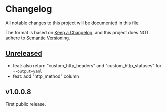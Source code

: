 # Changelog

All notable changes to this project will be documented in this file.

The format is based on [Keep a Changelog](https://keepachangelog.com/en/1.1.0/),
and this project does NOT adhere to [Semantic Versioning](https://semver.org/spec/v2.0.0.html).


[Unreleased]: https://github.com/Linuxfabrik/monitoring-plugins/compare/v1.0.0.8...HEAD


## [Unreleased]

* feat: also return "custom_http_headers" and "custom_http_statuses" for `--output=yaml`
* feat: add "http_method" column


## v1.0.0.8

First public release.
